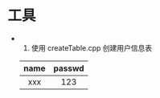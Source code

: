 工具
======================
+ 1. 使用 createTable.cpp 创建用户信息表

    name|passwd
    :-:|:-:
    xxx|123

   